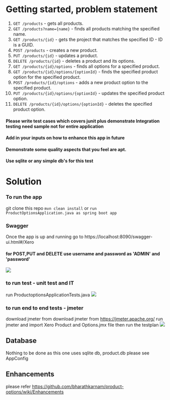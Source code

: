 # Getting started, problem statement
1. `GET /products` - gets all products.
2. `GET /products?name={name}` - finds all products matching the specified name.
3. `GET /products/{id}` - gets the project that matches the specified ID - ID is a GUID.
4. `POST /products` - creates a new product.
5. `PUT /products/{id}` - updates a product.
6. `DELETE /products/{id}` - deletes a product and its options.
7. `GET /products/{id}/options` - finds all options for a specified product.
8. `GET /products/{id}/options/{optionId}` - finds the specified product option for the specified product.
9. `POST /products/{id}/options` - adds a new product option to the specified product.
10. `PUT /products/{id}/options/{optionId}` - updates the specified product option.
11. `DELETE /products/{id}/options/{optionId}` - deletes the specified product option.

#### Please write test cases which covers junit plus demonstrate Integration testing need sample not for entire application
#### Add in your inputs on how to enhance this app in future
#### Demonstrate some quality aspects that you feel are apt.
#### Use sqlite or any simple db's for this test

# Solution
### To run the app
git clone this repo
``` mvn clean install ```
or 
``` run ProductOptionsApplication.java as spring boot app ```

### Swagger
Once the app is up and running go to https://localhost:8090/swagger-ui.html#/Xero 
#### for POST,PUT and DELETE use username and password as 'ADMIN' and 'password'
![](https://github.com/bharathkarnam/product-options/blob/master/img/c3.JPG)

### to run test - unit test and IT
run ProductoptionsApplicationTests.java 
![](https://github.com/bharathkarnam/product-options/blob/master/img/c2.JPG)

### to run end to end tests - jmeter
download jmeter from download jmeter from https://jmeter.apache.org/
run jmeter and import Xero Product and Options.jmx file then run the testplan
![](https://github.com/bharathkarnam/product-options/blob/master/img/c1.JPG)

## Database
Nothing to be done as this one uses sqlite db, product.db
please see AppConfig

## Enhancements
please refer https://github.com/bharathkarnam/product-options/wiki/Enhancements 
